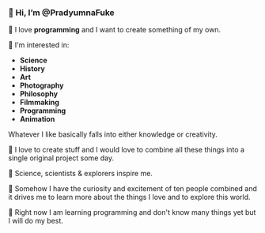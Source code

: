 ### 👋 Hi, I’m @PradyumnaFuke

🧭 I love **programming** and I want to create something of my own.

🧠 I'm interested in:
- **Science**
- **History**
- **Art**
- **Photography**
- **Philosophy**
- **Filmmaking**
- **Programming**
- **Animation**

Whatever I like basically falls into either  knowledge or creativity.

🤖 I love to create stuff and I would love to  combine all these things into a single original project some day.

🚀 Science, scientists & explorers inspire me.

🧭 Somehow I have the curiosity and excitement of ten people combined and it drives me to learn more about the things I love and to explore this world.

👾 Right now I am learning programming and don't know many things yet but I will do my best.
<!---
PradyumnaFuke/PradyumnaFuke is a ✨ special ✨ repository because its `README.md` (this file) appears on your GitHub profile.
You can click the Preview link to take a look at your changes.
--->
